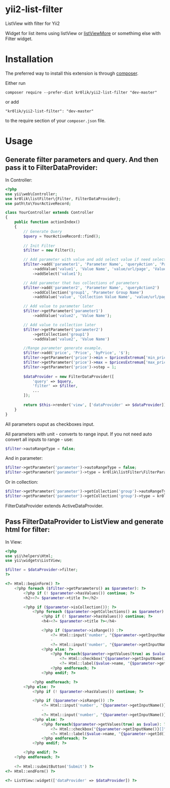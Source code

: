 # yii2-list-filter
ListView with filter for Yii2

Widget for list items using listView or [listViewMore](https://github.com/kr0lik/yii2-list-view-more) or somethimg else with Filter widget.

# Installation

The preferred way to install this extension is through [composer](http://getcomposer.org/download/).

Either run

```
composer require --prefer-dist kr0lik/yii2-list-filter "dev-master"
```

or add

```
"kr0lik/yii2-list-filter": "dev-master"
```

to the require section of your `composer.json` file.

# Usage
Generate filter parameters and query. And then pass it to FilterDataProvider:
---

In Controller:
```php
<?php
use yii\web\Controller;
use kr0lik\listFilter\{Filter, FilterDataProvider};
use path\to\YourActiveRecord;

class YourController extends Controller
{
    public function actionIndex()
    {
        // Generate Query
        $query = YourActiveRecord::find();
    
        // Init Filter
        $filter = new Filter();

        // Add parameter with value and add select value if need select value in code
        $filter->add('parameter1', 'Parameter Name', 'queryAction', 'Parameter Unit')
            ->addValue('value1', 'Value Name', 'value/url/page', 'Value Url title')
            ->addSelect('value1');

        // Add parameter that has collections of parameters
        $filter->add('parameter2', 'Parameter Name', 'queryAction2')
            ->addCollection('group1', 'Parameter Group Name')
            ->addValue('value', 'Collection Value Name', 'value/url/page', 'Value Url title');

        // Add value to parameter later
        $filter->getParameter('parameter1')
            ->addValue('value2', 'Value Name');

        // Add value to collection later
        $filter->getParameter('parameter2')
            ->getCollection('group1')
            ->addValue('value2', 'Value Name')

        //Range parameter generate example.
        $filter->add('price', 'Price', 'byPrice', '$');
        $filter->getParameter('price')->min = $pricesExtremum['min_price'];
        $filter->getParameter('price')->max = $pricesExtremum['max_price'];
        $filter->getParameter('price')->step = 1;
        
        $dataProvider = new FilterDataProvider([
            'query' => $query,
            'filter' => $filter,
            ...
        ]);
        
        return $this->render('view', ['dataProvider' => $dataProvider]);
    }
}
```
All parameters ouput as checkboxes input.

All parameters with unit - converts to range input. If you not need auto convert all inputs to range - use:

```php
$filter->autoRangeType = false;
```

And in parameter: 

```php
$filter->getParameter('parameter')->autoRangeType = false;
$filter->getParameter('parameter')->type = kr0lik\listFilter\FilterParameter::TYPE_CHECKBOX;
```

Or in collection: 

```php
$filter->getParameter('parameter')->getCollection('group')->autoRangeType = false;
$filter->getParameter('parameter')->getCollection('group')->type = kr0lik\listFilter\FilterParameter::TYPE_CHECKBOX;
```

FilterDataProvider extends ActiveDataProvider.

Pass FilterDataProvider to ListView and generate html for filter:
---

In View:
```php
<?php
use yii\helpers\Html;
use yii\widgets\ListView;

$filter = $dataProvider->filter;
?>

<?= Html::beginForm() ?>
    <?php foreach ($filter->getParameters() as $parameter): ?>
        <?php if (! $parameter->hasValues()) continue; ?>
        <h2><?= $parameter->title ?></h2>

        <?php if ($parameter->isCollection()): ?>
            <?php foreach ($parameter->getCollections() as $parameter): ?>
                <?php if (! $parameter->hasValues()) continue; ?>
                <h4><?= $parameter->title ?></h4>

                <?php if ($parameter->isRange()) :?>
                    <?= Html::input('number', "{$parameter->getInputName()}[from]", $parameter->getSelections()['from'] ?? $parameter->min) ?>
                    -
                    <?= Html::input('number', "{$parameter->getInputName()}[to]", $parameter->getSelections()['to'] ?? $parameter->max) ?>
                <?php else: ?>
                    <?php foreach($parameter->getValues(true) as $value): ?>
                        <?= Html::checkbox("{$parameter->getInputName()}[]", $parameter->isValueSelected($value->key), ['id' => "{$parameter->getId()}-{$value->key}"]) ?>
                        <?= Html::label($value->name, "{$parameter->getId()}-{$value->key}") ?>
                    <?php endforeach; ?>
                <?php endif; ?>

            <?php endforeach; ?>
        <?php else: ?>
            <?php if (! $parameter->hasValues()) continue; ?>

            <?php if ($parameter->isRange()) :?>
                <?= Html::input('number', "{$parameter->getInputName()}[from]", $parameter->getSelections()['from'] ?? $parameter->min) ?>
                -
                <?= Html::input('number', "{$parameter->getInputName()}[to]", $parameter->getSelections()['to'] ?? $parameter->max) ?>
            <?php else: ?>
                <?php foreach($parameter->getValues(true) as $value): ?>
                    <?= Html::checkbox("{$parameter->getInputName()}[]", $parameter->isValueSelected($value->key), ['id' => "{$parameter->getId()}-{$value->key}"]) ?>
                    <?= Html::label($value->name, "{$parameter->getId()}-{$value->key}") ?>
                <?php endforeach; ?>
            <?php endif; ?>

        <?php endif; ?>
    <?php endforeach; ?>
    
    <?= Html::submitButton('Submit') ?>
<?= Html::endForm() ?>

<?= ListView::widget(['dataProvider' => $dataProvider]) ?>
```
